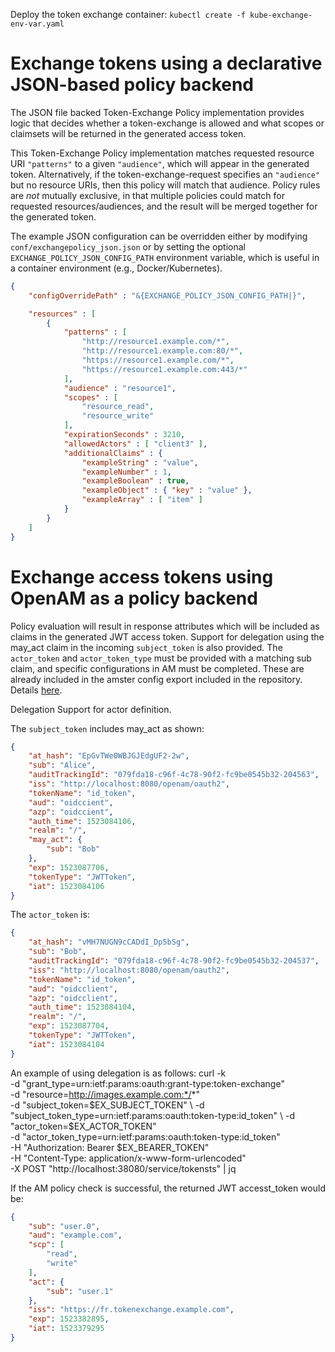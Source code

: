 Deploy the token exchange container:
``kubectl create -f kube-exchange-env-var.yaml``

# Exchange tokens using a declarative JSON-based policy backend

The JSON file backed Token-Exchange Policy implementation provides logic that decides whether a token-exchange
is allowed and what scopes or claimsets will be returned in the generated access token.

This Token-Exchange Policy implementation matches requested resource URI `"patterns"` to a given `"audience"`,
which will appear in the generated token. Alternatively, if the token-exchange-request specifies an `"audience"` but
no resource URIs, then this policy will match that audience. Policy rules are _not_ mutually exclusive, in that
multiple policies could match for requested resources/audiences, and the result will be merged together for the
generated token.

The example JSON configuration can be overridden either by modifying `conf/exchangepolicy_json.json` or by
setting the optional `EXCHANGE_POLICY_JSON_CONFIG_PATH` environment variable, which is useful in a container
environment (e.g., Docker/Kubernetes).

```json
{
    "configOverridePath" : "&{EXCHANGE_POLICY_JSON_CONFIG_PATH|}",

    "resources" : [
        {
            "patterns" : [
                "http://resource1.example.com/*",
                "http://resource1.example.com:80/*",
                "https://resource1.example.com/*",
                "https://resource1.example.com:443/*"
            ],
            "audience" : "resource1",
            "scopes" : [
                "resource_read",
                "resource_write"
            ],
            "expirationSeconds" : 3210,
            "allowedActors" : [ "client3" ],
            "additionalClaims" : {
                "exampleString" : "value",
                "exampleNumber" : 1,
                "exampleBoolean" : true,
                "exampleObject" : { "key" : "value" },
                "exampleArray" : [ "item" ]
            }
        }
    ]
}
```
# Exchange access tokens using OpenAM as a policy backend

Policy evaluation will result in response attributes which will be included as claims in the generated JWT access token.
Support for delegation using the may_act claim in the incoming `subject_token` is also provided. The `actor_token` and `actor_token_type` must be provided with a matching sub claim, and specific configurations in AM must be completed. These are already included in the amster config export included in the repository.
Details [here](https://forum.forgerock.com/2018/04/token-exchange-and-delegation/).

Delegation Support for actor definition.

The `subject_token` includes may_act as shown:
```json
{
    "at_hash": "EpGvTWe0WBJGJEdgUF2-2w",
    "sub": "Alice",
    "auditTrackingId": "079fda18-c96f-4c78-90f2-fc9be0545b32-204563",
    "iss": "http://localhost:8080/openam/oauth2",
    "tokenName": "id_token",
    "aud": "oidccient",
    "azp": "oidccient",
    "auth_time": 1523084106,
    "realm": "/",
    "may_act": {
        "sub": "Bob"
    },
    "exp": 1523087706,
    "tokenType": "JWTToken",
    "iat": 1523084106
}
```
The `actor_token` is:
```json
{
    "at_hash": "vMH7NUGN9cCADdI_Dp5bSg",
    "sub": "Bob",
    "auditTrackingId": "079fda18-c96f-4c78-90f2-fc9be0545b32-204537",
    "iss": "http://localhost:8080/openam/oauth2",
    "tokenName": "id_token",
    "aud": "oidcclient",
    "azp": "oidcclient",
    "auth_time": 1523084104,
    "realm": "/",
    "exp": 1523087704,
    "tokenType": "JWTToken",
    "iat": 1523084104
}
```


An example of using delegation is as follows:
curl -k     
    -d "grant_type=urn:ietf:params:oauth:grant-type:token-exchange" \
    -d "resource=http://images.example.com:*/*" \
    -d "subject_token=$EX_SUBJECT_TOKEN" \
    -d "subject_token_type=urn:ietf:params:oauth:token-type:id_token" \
    -d "actor_token=$EX_ACTOR_TOKEN" \
    -d "actor_token_type=urn:ietf:params:oauth:token-type:id_token" \
    -H "Authorization: Bearer $EX_BEARER_TOKEN" \
    -H "Content-Type: application/x-www-form-urlencoded" \
    -X POST "http://localhost:38080/service/tokensts" | jq

If the AM policy check is successful, the returned JWT accesst_token would be:

```json
{
    "sub": "user.0",
    "aud": "example.com",
    "scp": [
        "read",
        "write"
    ],
    "act": {
        "sub": "user.1"
    },
    "iss": "https://fr.tokenexchange.example.com",
    "exp": 1523382895,
    "iat": 1523379295
}
```
